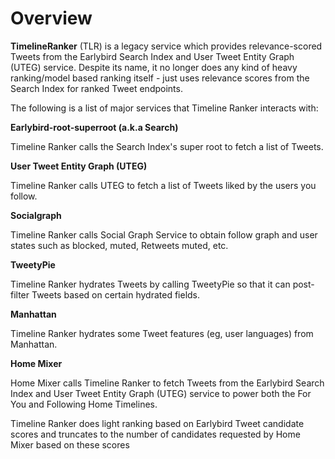 Overview
========

**TimelineRanker** (TLR) is a legacy service which provides relevance-scored Tweets from the Earlybird Search Index and User Tweet Entity Graph (UTEG) service. Despite its name, it no longer does any kind of heavy ranking/model based ranking itself - just uses relevance scores from the Search Index for ranked Tweet endpoints.


The following is a list of major services that Timeline Ranker interacts with:

**Earlybird-root-superroot (a.k.a Search)**

Timeline Ranker calls the Search Index's super root to fetch a list of Tweets.

**User Tweet Entity Graph (UTEG)**

Timeline Ranker calls UTEG to fetch a list of Tweets liked by the users you follow.

**Socialgraph**

Timeline Ranker calls Social Graph Service to obtain follow graph and user states such as blocked, muted, Retweets muted, etc.

**TweetyPie**

Timeline Ranker hydrates Tweets by calling TweetyPie so that it can post-filter Tweets based on certain hydrated fields.

**Manhattan**

Timeline Ranker hydrates some Tweet features (eg, user languages) from Manhattan.

**Home Mixer**

Home Mixer calls Timeline Ranker to fetch Tweets from the Earlybird Search Index and User Tweet Entity Graph (UTEG) service to power both the For You and Following Home Timelines.

Timeline Ranker does light ranking based on Earlybird Tweet candidate scores and truncates to the number of candidates requested by Home Mixer based on these scores



